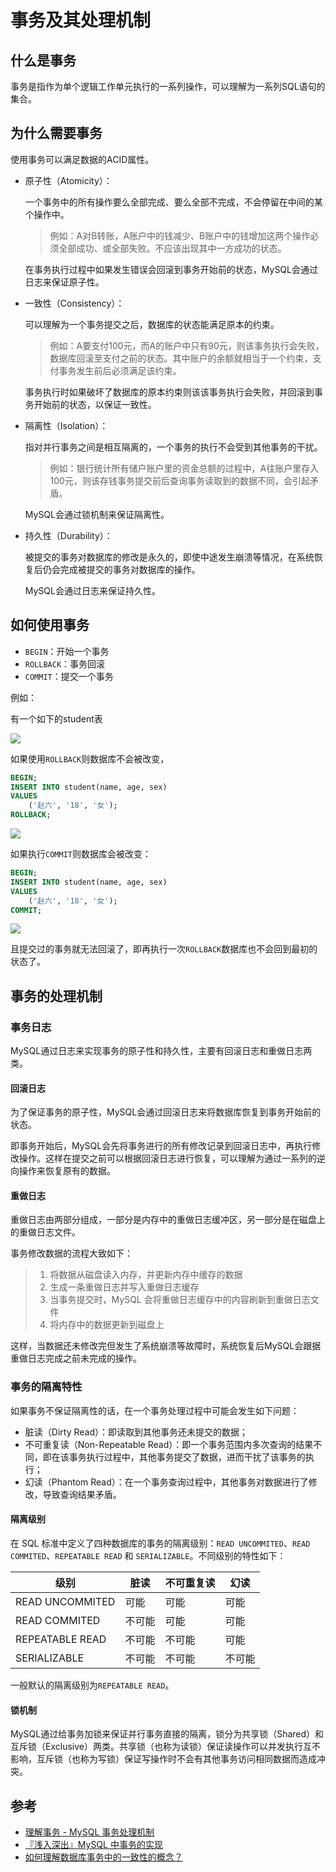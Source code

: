 # 事务及其处理机制

## 什么是事务

事务是指作为单个逻辑工作单元执行的一系列操作，可以理解为一系列SQL语句的集合。

## 为什么需要事务

使用事务可以满足数据的ACID属性。

- 原子性（Atomicity）：

  一个事务中的所有操作要么全部完成、要么全部不完成，不会停留在中间的某个操作中。

  > 例如：A对B转账，A账户中的钱减少、B账户中的钱增加这两个操作必须全部成功、或全部失败。不应该出现其中一方成功的状态。

  在事务执行过程中如果发生错误会回滚到事务开始前的状态，MySQL会通过日志来保证原子性。

- 一致性（Consistency）：

  可以理解为一个事务提交之后，数据库的状态能满足原本的约束。

  > 例如：A要支付100元，而A的账户中只有90元，则该事务执行会失败，数据库回滚至支付之前的状态。其中账户的余额就相当于一个约束，支付事务发生前后必须满足该约束。

  事务执行时如果破坏了数据库的原本约束则该该事务执行会失败，并回滚到事务开始前的状态，以保证一致性。

- 隔离性（Isolation）：

  指对并行事务之间是相互隔离的，一个事务的执行不会受到其他事务的干扰。

  > 例如：银行统计所有储户账户里的资金总额的过程中，A往账户里存入100元，则该存钱事务提交前后查询事务读取到的数据不同，会引起矛盾。

  MySQL会通过锁机制来保证隔离性。

- 持久性（Durability）：

  被提交的事务对数据库的修改是永久的，即使中途发生崩溃等情况，在系统恢复后仍会完成被提交的事务对数据库的操作。

  MySQL会通过日志来保证持久性。

## 如何使用事务

- `BEGIN`：开始一个事务
- `ROLLBACK`：事务回滚
- `COMMIT`：提交一个事务

例如：

有一个如下的student表

![](http://ww1.sinaimg.cn/large/98792392ly1g1ktpwr7tqj205b024we9.jpg)

如果使用`ROLLBACK`则数据库不会被改变，

```SQL
BEGIN;
INSERT INTO student(name, age, sex)
VALUES
	('赵六', '18', '女');
ROLLBACK;
```

![](http://ww1.sinaimg.cn/large/98792392ly1g1ktpwr7tqj205b024we9.jpg)

如果执行`COMMIT`则数据库会被改变：

```SQL
BEGIN;
INSERT INTO student(name, age, sex)
VALUES
	('赵六', '18', '女');
COMMIT;
```

![](http://ww1.sinaimg.cn/large/98792392ly1g1ktsxz95gj205902hdfm.jpg)

且提交过的事务就无法回滚了，即再执行一次`ROLLBACK`数据库也不会回到最初的状态了。

## 事务的处理机制

### 事务日志

MySQL通过日志来实现事务的原子性和持久性，主要有回滚日志和重做日志两类。

#### 回滚日志

为了保证事务的原子性，MySQL会通过回滚日志来将数据库恢复到事务开始前的状态。

即事务开始后，MySQL会先将事务进行的所有修改记录到回滚日志中，再执行修改操作。这样在提交之前可以根据回滚日志进行恢复，可以理解为通过一系列的逆向操作来恢复原有的数据。

#### 重做日志

重做日志由两部分组成，一部分是内存中的重做日志缓冲区，另一部分是在磁盘上的重做日志文件。

事务修改数据的流程大致如下：

> 1. 将数据从磁盘读入内存，并更新内存中缓存的数据
> 2. 生成一条重做日志并写入重做日志缓存
> 3. 当事务提交时，MySQL 会将重做日志缓存中的内容刷新到重做日志文件
> 4. 将内存中的数据更新到磁盘上

这样，当数据还未修改完但发生了系统崩溃等故障时，系统恢复后MySQL会跟据重做日志完成之前未完成的操作。

### 事务的隔离特性

如果事务不保证隔离性的话，在一个事务处理过程中可能会发生如下问题：

- 脏读（Dirty Read）：即读取到其他事务还未提交的数据；
- 不可重复读（Non-Repeatable Read）：即一个事务范围内多次查询的结果不同，即在该事务执行过程中，其他事务提交了数据，进而干扰了该事务的执行；
- 幻读（Phantom Read）：在一个事务查询过程中，其他事务对数据进行了修改，导致查询结果矛盾。

#### 隔离级别

在 SQL 标准中定义了四种数据库的事务的隔离级别：`READ UNCOMMITED`、`READ COMMITED`、`REPEATABLE READ` 和 `SERIALIZABLE`。不同级别的特性如下：

| 级别            | 脏读   | 不可重复读 | 幻读   |
| --------------- | ------ | ---------- | ------ |
| READ UNCOMMITED | 可能   | 可能       | 可能   |
| READ COMMITED   | 不可能 | 可能       | 可能   |
| REPEATABLE READ | 不可能 | 不可能     | 可能   |
| SERIALIZABLE    | 不可能 | 不可能     | 不可能 |

一般默认的隔离级别为`REPEATABLE READ`。

#### 锁机制

MySQL通过给事务加锁来保证并行事务直接的隔离，锁分为共享锁（Shared）和互斥锁（Exclusive）两类。共享锁（也称为读锁）保证读操作可以并发执行互不影响，互斥锁（也称为写锁）保证写操作时不会有其他事务访问相同数据而造成冲突。

## 参考

- [理解事务 - MySQL 事务处理机制](<https://www.jianshu.com/p/bcc614524024>)
- [『浅入深出』MySQL 中事务的实现](<https://draveness.me/mysql-transaction>)
- [如何理解数据库事务中的一致性的概念？](<https://www.zhihu.com/question/31346392?sort=created>)

